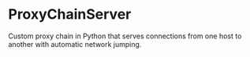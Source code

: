 # ProxyChainServer
 Custom proxy chain in Python that serves connections from one host to another with automatic network jumping.
